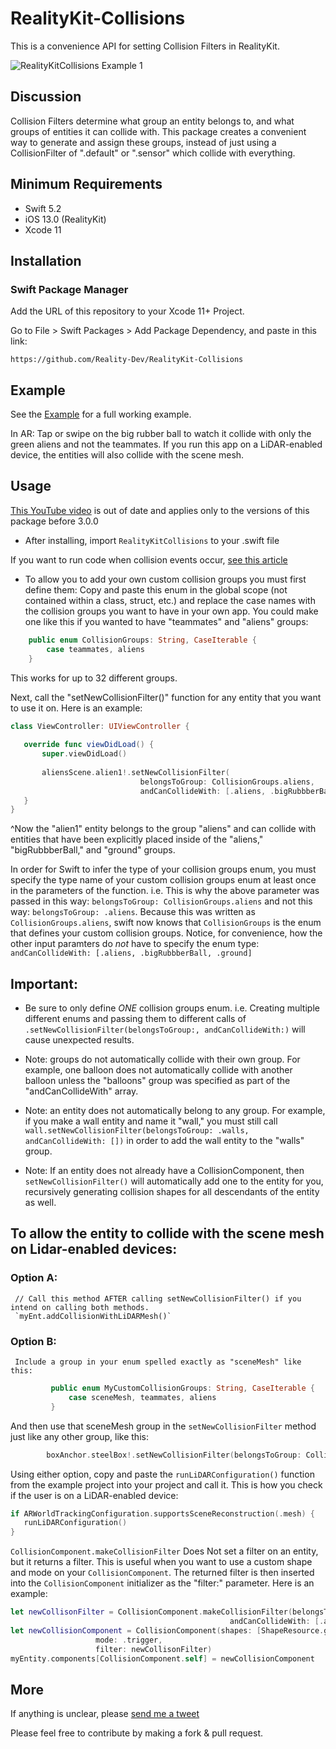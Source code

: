 #  RealityKit-Collisions

This is a convenience API for setting Collision Filters in RealityKit. 


![RealityKitCollisions Example 1](media/CollisionFilters.gif)

## Discussion

Collision Filters determine what group an entity belongs to, and what groups of entities it can collide with. 
This package creates a convenient way to generate and assign these groups, instead of just using a CollisionFilter of ".default" or ".sensor" which collide with everything.

## Minimum Requirements
  - Swift 5.2
  - iOS 13.0 (RealityKit)
  - Xcode 11
  
  ## Installation

  ### Swift Package Manager

  Add the URL of this repository to your Xcode 11+ Project.

  Go to File > Swift Packages > Add Package Dependency, and paste in this link:

`https://github.com/Reality-Dev/RealityKit-Collisions`


## Example
See the [Example](./RealityKit-Collisions-Example) for a full working example.

In AR: Tap or swipe on the big rubber ball to watch it collide with only the green aliens and not the teammates.
If you run this app on a LiDAR-enabled device, the entities will also collide with the scene mesh.




## Usage

[This YouTube video](https://youtu.be/Pit-Dn8WvN8) is out of date and applies only to the versions of this package before 3.0.0

- After installing, import `RealityKitCollisions` to your .swift file

If you want to run code when collision events occur, [see this article](https://realitydev.medium.com/realitykit-easier-collision-groups-818b07508c4c)


- To allow you to add your own custom collision groups you must first define them:
Copy and paste this enum in the global scope (not contained within a class, struct, etc.) and replace the case names with the collision groups you want to have in your own app. You could make one like this if you wanted to have "teammates" and "aliens" groups:
``` swift
    public enum CollisionGroups: String, CaseIterable {
        case teammates, aliens
    }
```
This works for up to 32 different groups.

 Next, call the "setNewCollisionFilter()" function for any entity that you want to use it on.
 Here is an example:
 
 ``` swift
 class ViewController: UIViewController {
    
    override func viewDidLoad() {
        super.viewDidLoad()
        
        aliensScene.alien1!.setNewCollisionFilter(
                              belongsToGroup: CollisionGroups.aliens,
                              andCanCollideWith: [.aliens, .bigRubbberBall, .ground])
    }
}
```

^Now the "alien1" entity belongs to the group "aliens" and can collide with entities that have been explicitly placed inside of the "aliens," "bigRubbberBall," and "ground" groups.

In order for Swift to infer the type of your collision groups enum, you must specify the type name of your custom collision groups enum at least once in the parameters of the function.
i.e. This is why the above parameter was passed in this way:
        `belongsToGroup: CollisionGroups.aliens`
    and not this way:
        `belongsToGroup: .aliens`.
Because this was written as `CollisionGroups.aliens`, swift now knows that `CollisionGroups` is the enum that defines your custom collision groups.
Notice, for convenience, how the other input paramters do *not* have to specify the enum type:
     `andCanCollideWith: [.aliens, .bigRubbberBall, .ground]`
     
## Important:

- Be sure to only define *ONE* collision groups enum. i.e. Creating multiple different enums and passing them to different calls of `.setNewCollisionFilter(belongsToGroup:,
                              andCanCollideWith:)` will cause unexpected results.

- Note: groups do not automatically collide with their own group. For example, one balloon does not automatically collide with another balloon unless the "balloons" group was specified as part of the "andCanCollideWith" array.

- Note: an entity does not automatically belong to any group. For example, if you make a wall entity and name it "wall," you must still call  `wall.setNewCollisionFilter(belongsToGroup: .walls, andCanCollideWith: [])` in order to add the wall entity to the "walls" group.

- Note: If an entity does not already have a CollisionComponent, then `setNewCollisionFilter()` will automatically add one to the entity for you, recursively generating collision shapes for all descendants of the entity as well.


## To allow the entity to collide with the scene mesh on Lidar-enabled devices:
### Option A:
     // Call this method AFTER calling setNewCollisionFilter() if you intend on calling both methods.
     `myEnt.addCollisionWithLiDARMesh()`
 
 ### Option B:
     Include a group in your enum spelled exactly as "sceneMesh" like this:
``` swift
         public enum MyCustomCollisionGroups: String, CaseIterable {
             case sceneMesh, teammates, aliens
         }
```
And then use that sceneMesh group in the `setNewCollisionFilter` method just like any other group, like this:
``` swift
        boxAnchor.steelBox!.setNewCollisionFilter(belongsToGroup: CollisionGroups.teammates, andCanCollideWith: [.sceneMesh, .aliens])
```
Using either option, copy and paste the `runLiDARConfiguration()` function from the example project into your project and call it.
This is how you check if the user is on a LiDAR-enabled device:
``` swift
if ARWorldTrackingConfiguration.supportsSceneReconstruction(.mesh) {
   runLiDARConfiguration()
}
```



`CollisionComponent.makeCollisionFilter` Does Not set a filter on an entity, but it returns a filter. This is useful when you want to use a custom shape and mode on your `CollisionComponent`. The returned filter is then inserted into the `CollisionComponent` initializer as the "filter:" parameter.
Here is an example:
``` swift
let newCollisonFilter = CollisionComponent.makeCollisionFilter(belongsToGroup: CollisionGroups.teammates,
                                                 andCanCollideWith: [.aliens, .ground,.bigRubbberBall])
let newCollisionComponent = CollisionComponent(shapes: [ShapeResource.generateBox(size: .one)],
                   mode: .trigger,
                   filter: newCollisonFilter)
myEntity.components[CollisionComponent.self] = newCollisionComponent
```


## More

If anything is unclear, please [send me a tweet](https://twitter.com/gmj4k)

Please feel free to contribute by making a fork & pull request.
